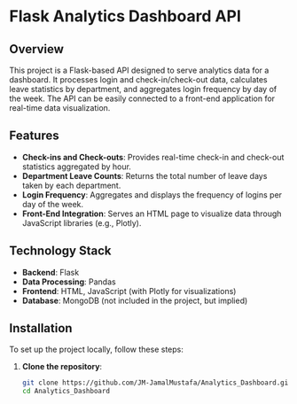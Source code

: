 # Flask Analytics Dashboard API

## Overview

This project is a Flask-based API designed to serve analytics data for a dashboard. It processes login and check-in/check-out data, calculates leave statistics by department, and aggregates login frequency by day of the week. The API can be easily connected to a front-end application for real-time data visualization.

## Features

- **Check-ins and Check-outs**: Provides real-time check-in and check-out statistics aggregated by hour.
- **Department Leave Counts**: Returns the total number of leave days taken by each department.
- **Login Frequency**: Aggregates and displays the frequency of logins per day of the week.
- **Front-End Integration**: Serves an HTML page to visualize data through JavaScript libraries (e.g., Plotly).

## Technology Stack

- **Backend**: Flask
- **Data Processing**: Pandas
- **Frontend**: HTML, JavaScript (with Plotly for visualizations)
- **Database**: MongoDB (not included in the project, but implied)

## Installation

To set up the project locally, follow these steps:

1. **Clone the repository**:
   ```bash
   git clone https://github.com/JM-JamalMustafa/Analytics_Dashboard.git
   cd Analytics_Dashboard
